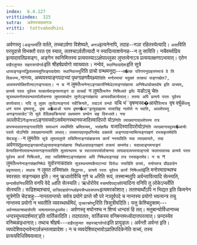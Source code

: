 ```yaml
---
index:  6.4.127
vrittiindex:  325
sutra:  अर्वणस्त्रसावनञः
vritti:  tattvabodhini 
---
```


अर्वणस्तृ।`अङ्गस्ये`ति वर्तते, तच्चाऽर्वणा विशेष्यते, `अनञ`इत्यनेनापि, तदाह--नञा रहितस्येत्यादि। `असा`विति परयुदासे विभक्तौ परत एव स्यात्, ततश्चाऽर्वतीत्यादौ न स्यादित्याशयेनाह--न तु साविति। नचैवमर्वप्रिय इत्यादावतिप्रसङ्गः, अङ्गेन स्वनिमित्तस्य प्रत्ययस्याऽऽक्षेपाल्लुका लुप्तत्वेनाऽत्र प्रत्ययलक्षणाऽभावात्। एतेन `वाहैरलुप्यत सहस्त्रगर्वगर्वः`इति श्रीहर्षप्रयोगो व्याख्यातः। नन्वेवं, `स्थानिवदादेशः`इति सूत्रे `धात्वङ्गकृत्तद्धिताब्ययसुप्तिङ्पदादेशाः स्थानिवत्स्यु`रिति प्राचो ग्रन्थमनूद्य---`त�त्क परिगणनुदाहरणमात्रं वे ति विकल्प्य,`नान्त्यः, अब्ययस्याङ्गपदाभ्यां पृथग्ग्रहणवैयथ्र्या`दिति मनोरमायां यदुक्तं तत्कथं सङ्गच्छेत?, अव्ययस्योक्तिरीत्याऽनङ्गत्वात्। न च `न लुमते`त्यनेनाऽङ्गकार्यनिषेधेऽप्यङ्गसंज्ञाया अनिषेधान्नोक्तदोष इति वाच्यम्, प्रत्यये परतः पूर्वस्य यत्कार्यमाङ्गमनाङ्गं वा तत्सर्वं `न लुमते`त्यनेन निषिध्यते इथि `यङोऽचु चे`ति सूत्रस्थमनोरमाग्रन्थपर्यालोचनया लुमताशब्देन लुप्तेऽङ्गसंज्ञाया अप्यस्वीकार्यत्वात्। तस्या अपि प्रत्यये परतः पूर्वस्य कार्यत्वात्। यदि तु लुका लुप्तेऽप्यङ्गत्वं स्वीक्रियते, तदाऽयं ग्रन्थो `यचि भं``वृषण्वस्व�आयो`रित्यत्र `वृष वर्षुकं`वसु धनं यस्य वृषण्वसु, वृषा अ�आओ यस्य वृषण�आ'इत्युदाह्मत्म भत्वादिह नलोपो न भवति, अल्लोपस्तु अनङ्गत्वान्नेट'ति मूले वैदिकप्रक्रियायां वक्ष्यमाण ग्रन्थेन सह विरुध्यते। नच `अल्लोपोऽनः`इत्यत्रा`ऽङ्गावयवोऽसर्वमानस्थानयजादिस्वादिपरो योऽ`निति व्याख्यानादल्लोपस्य तत्र प्राप्त्यभावादनाङ्गत्वादिति समाधानं व्यर्थमिति भ्रमितव्यम्, भसंज्ञयैव `यजादिस्वादिपरोयोऽ`निति व्याख्यानावद्वस्व�आयोः परतो योऽनिति व्याख्यानस्यापि लभात्। तस्मात्पदात्पृथगित्येव वक्तव्ये अङ्गपदाभ्यामित्यङ्गग्रहणं रभसकृतमेवेति चेदत्राहुः--`न लुमते`ति सूत्रे लुमतालुप्ते तन्निमित्ताङ्गसंज्ञकस्य कार्यं नस्यादिति यदा व्याख्यायते, तदा `अर्वणस्तृ`इत्यद्यङ्गकार्याऽवृत्तावप्यङ्गसंज्ञाया निर्बाधत्वादङ्गग्रहणं तत्रत्यं सम्यगेव। यदात्वाङ्गमनाङ्गं वेत्यादिमनोरमाग्रन्थस्यानङ्गत्वादिति मूलग्रन्थस्य च स्वारस्यपर्यालोचनया लाघवादव्ययस्याङ्गत्वे फलाभावाच्च प्रत्यये परतः पूर्वस्य कार्यं निषिध्यते, तदा त्वविशेषेणाऽङ्गसंज्ञाया अपि निषेधादङ्गग्रहं तत्र रभसकृतमेव। न च `न लुमते`त्यनेनाङ्गसंज्ञानिषेधे `युवोरनाका`विति सूत्रस्थभाष्यकैयटाभ्यां विरोधः स्यादिति वाच्यं, तयोस्तत्र प्रौढवादेन प्रवृत्तत्वात्। तथाच `न लुमत तस्मि`न्निति सिद्धान्तः, प्रत्यये परतः पूर्वस्य कार्यं निषिध्यते`इति मनोरमाग्रन्थश्च स्वरसतः सङ्गच्छत इति। ननु ऋधातोर्विचि गुणे च `अ`रिति रूपं, तस्मान्मतुपि अर्वन्तावित्यादि सेत्स्यति, `छन्दसीवनिपा`विति वनपि वेदे `अर्वे`ति सेत्स्यति। ऋधोरोरेव `स्त्रामदिपद्यत्र्ती`त्यादिना वनिपि तु लोकेऽप्यर्वेति सेत्स्यति। रूढिशब्दश्चायं, `वाजिवाहार्वगन्धर्वहयसैन्धवसप्तयः`इत्यमरकोशात्। ततश्चार्थोऽपि न भिद्यत इति किमनेन सूत्रेणेति चेदत्राहुः--नान्ततान्तयोः सर्वत्र प्रयोगे प्राप्ते सौ परे नञ्पूर्वपदे च नान्तस्य प्रयोगो भवत्यन्त्र तचु नान्तस्य प्रयोगो न भवतीति व्यवस्थार्थमिदं, `तृज्वत्क्रोष्टु`रिति त्रिसूत्रीवदिति। यत्तु केश्चिदुक्तम्---`अर्वन्मघवन्शब्दयोरपि भाषायामसाधुत्वमेव। `अर्वणस्तृ मघोनश्च न शिप्यं धान्दसं हि तत्। मतुब्वन्योर्विधानाच्च धन्दस्युभयदर्शमात्'इति वार्तिकादिति। तदापाततः, वार्तिकस्य वनिबन्तमध्योदात्तपरत्वात्। छन्दस्येव वनिब्व#इधानात्। तथाच श्रीहर्षः---`वाहैरलुप्यत सहस्त्रद्दगर्वगर्वः`इति प्रायुङ्लः। अर्वन्तौ अर्वन्त इति। व्यपदेशिवद्भावेनाऽर्वन्नन्तत्वाव्रादेशः। न च व्यवदेशिवद्भावोऽप्रातिपदिकेनेति वाच्यं, तस्य प्रत्ययविधिविषयत्वात्।

